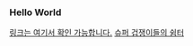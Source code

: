 ### Hello World
[링크는 여기서 확인 가능합니다.](https://yuisanae2f.github.io/fairyInterLink/)
[슈퍼 겁쟁이들의 쉼터](https://yuisanae2f.github.io/fairyInterLink/dev/index.html)